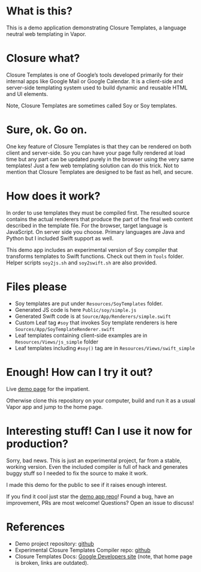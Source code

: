 # What is this?

This is a demo application demonstrating Closure Templates, a language neutral web templating in Vapor.

# Closure what?

Closure Templates is one of Google’s tools developed primarily for their internal apps like Google Mail or Google Calendar. It is a client-side and server-side templating system used to build dynamic and reusable HTML and UI elements.

Note, Closure Templates are sometimes called Soy or Soy templates.

# Sure, ok. Go on.

One key feature of Closure Templates is that they can be rendered on both client and server-side. So you can have your page fully rendered at load time but any part can be updated purely in the browser using the very same templates!
Just a few web templating solution can do this trick. Not to mention that Closure Templates are designed to be fast as hell, and secure.

# How does it work?

In order to use templates they must be compiled first. The resulted source contains the actual renderers that produce the part of the final web content described in the template file.
For the browser, target language is JavaScript. On server side you choose. Primary languages are Java and Python but I included Swift support as well.

This demo app includes an experimental version of Soy compiler that transforms templates to Swift functions. Check out them in `Tools` folder. Helper scripts `soy2js.sh` and `soy2swift.sh` are also provided.

# Files please

- Soy templates are put under `Resources/SoyTemplates` folder.
- Generated JS code is here `Public/soy/simple.js`
- Generated Swift code is at `Source/App/Renderers/simple.swift`
- Custom Leaf tag `#soy` that invokes Soy template renderers is here `Sources/App/SoyTemplateRenderer.swift`
- Leaf templates containing client-side examples are in `Resources/Views/js_simple` folder
- Leaf templates including `#soy()` tag are in `Resources/Views/swift_simple`

# Enough! How can I try it out?

Live [demo page](http://vaporsoy.vapor.cloud/) for the impatient.

Otherwise clone this repository on your computer, build and run it as a usual Vapor app and jump to the home page.

# Interesting stuff! Can I use it now for production?

Sorry, bad news. This is just an experimental project, far from a stable, working version. Even the included compiler is full of hack and generates buggy stuff so I needed to fix the source to make it work.

I made this demo for the public to see if it raises enough interest.

If you find it cool just star the [demo app repo](https://github.com/segabor/VaporSoyTestApp)! Found a bug, have an improvement, PRs are most welcome! Questions? Open an issue to discuss!

# References

- Demo project repository: [github](https://github.com/segabor/VaporSoyTestApp)
- Experimental Closure Templates Compiler repo: [github](https://github.com/segabor/closure-templates)
- Closure Templates Docs: [Google Developers site](https://developers.google.com/closure/templates/docs/concepts) (note, that home page is broken, links are outdated).
